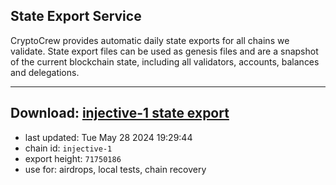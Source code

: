 ## State Export Service
CryptoCrew provides automatic daily state exports for all chains we validate. State export files can be used as genesis files and are a snapshot of the current blockchain state, including all validators, accounts, balances and delegations.

---
**Download: [injective-1 state export](https://dl-eu2.ccvalidators.com/SERVICE/injective/injective-1_export_71750186.json)**
---

- last updated: Tue May 28 2024 19:29:44
- chain id: `injective-1`
- export height: `71750186`
- use for: airdrops, local tests, chain recovery
